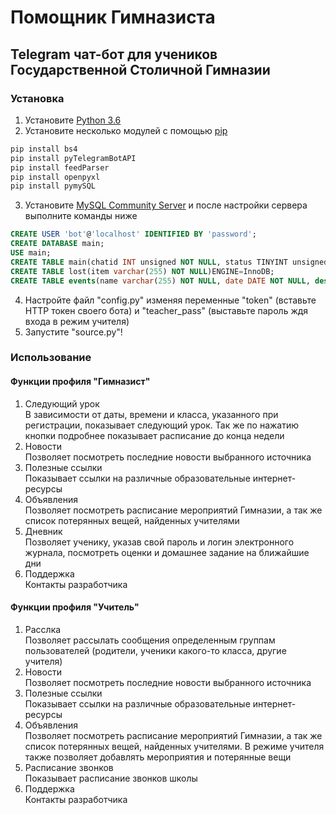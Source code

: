 # Помощник Гимназиста
## Telegram чат-бот для учеников Государственной Столичной Гимназии
### Установка
1. Установите [Python 3.6](https://www.python.org/downloads/release/python-361/)  
2. Установите несколько модулей с помощью [pip](https://pip.pypa.io/en/stable/installing/)
```bash
pip install bs4
pip install pyTelegramBotAPI
pip install feedParser
pip install openpyxl
pip install pymySQL
```
3. Установите [MySQL Community Server](https://dev.mysql.com/downloads/mysql/) и после настройки сервера выполните команды ниже
```sql
CREATE USER 'bot'@'localhost' IDENTIFIED BY 'password';
CREATE DATABASE main;
USE main;
CREATE TABLE main(chatid INT unsigned NOT NULL, status TINYINT unsigned NULL, class varchar (255) DEFAULT 0)ENGINE=InnoDB;
CREATE TABLE lost(item varchar(255) NOT NULL)ENGINE=InnoDB;
CREATE TABLE events(name varchar(255) NOT NULL, date DATE NOT NULL, desc varchar(255) NOT NULL)ENGINE=InnoDB;
```
4. Настройте файл "config.py" изменяя переменные "token" (вставьте HTTP токен своего бота) и "teacher_pass" (выставьте пароль ждя входа в режим учителя)
5. Запустите "source.py"!
### Использование
#### Функции профиля "Гимназист"
1. Следующий урок  
В зависимости от даты, времени и класса, указанного при регистрации, показывает следующий урок. Так же по нажатию кнопки подробнее показывает расписание до конца  недели 
2. Новости  
Позволяет посмотреть последние новости выбранного источника  
3. Полезные ссылки  
Показывает ссылки на различные образовательные интернет-ресурсы  
4. Объявления  
Позволяет посмотреть расписание мероприятий Гимназии, а так же список потерянных вещей, найденных учителями  
5. Дневник  
Позволяет ученику, указав свой пароль и логин электронного журнала, посмотреть оценки и домашнее задание на ближайшие дни  
6. Поддержка  
Контакты разработчика
#### Функции профиля "Учитель"
1. Расслка  
Позволяет рассылать сообщения определенным группам пользователей (родители, ученики какого-то класса, другие учителя)  
2. Новости  
Позволяет посмотреть последние новости выбранного источника  
3. Полезные ссылки  
Показывает ссылки на различные образовательные интернет-ресурсы  
4. Объявления  
Позволяет посмотреть расписание мероприятий Гимназии, а так же список потерянных вещей, найденных учителями. В режиме учителя также позволяет добавлять мероприятия и потерянные вещи  
5. Расписание звонков  
Показывает расписание звонков школы  
6. Поддержка  
Контакты разработчика  
